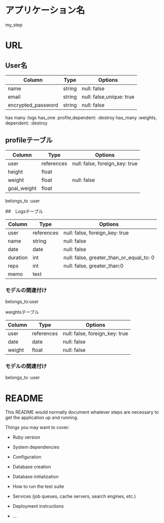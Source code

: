 # アプリケーション名
my_step

# URL


## User名

| Column               | Type   | Options     |
| ------------------   | ------ | ----------- |
| name                 | string | null: false |
| email                | string | null: false,unique: true |
| encrypted_password   | string | null: false |
 has many :logs
 has_one :profile,dependent: :destroy
has_many :weights, dependent: :destroy


## profileテーブル
| Column               | Type       | Options     |
| -----------------    | ------     | ----------- |
| user                 | references | null: false, foreign_key: true |
| height               | float        |  |
| weight               | float        | null: false |
| goal_weight          | float        | |
belongs_to :user




##　Logsテーブル

| Column         | Type       | Options                        |
| ------         | ---------- | ------------------------------ |
| user           | references | null: false, foreign_key: true |
| name           | string     | null: false                    |
| date           |  date      | null: false                    |
| duration       | int        | null: false, greater_than_or_equal_to: 0 |
| reps           | int        | null: false, greater_than:0    |
| memo           | text       |                                |
### モデルの関連付け
belongs_to:user




weightsテーブル

| Column         | Type       | Options                        |
| ------         | ---------- | ------------------------------ |
| user           | references | null: false, foreign_key: true |
| date           |  date      | null: false                    |
| weight         | float        | null: false |


 ### モデルの関連付け
belongs_to :user



# README

This README would normally document whatever steps are necessary to get the
application up and running.

Things you may want to cover:

* Ruby version

* System dependencies

* Configuration

* Database creation

* Database initialization

* How to run the test suite

* Services (job queues, cache servers, search engines, etc.)

* Deployment instructions

* ...
